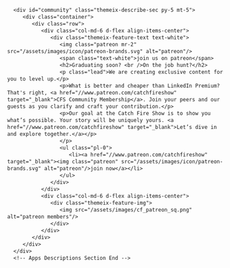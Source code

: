 <!-- Apps Descriptions Section Start -->	
      <div id="community" class="themeix-describe-sec py-5 mt-5">
         <div class="container">
            <div class="row">
               <div class="col-md-6 d-flex align-items-center">
                  <div class="themeix-feature-text text-white">
                     <img class="patreon mr-2" src="/assets/images/icon/patreon-brands.svg" alt="patreon"/>
                     <span class="text-white">join us on patreon</span>
                     <h2>Graduating soon? <br />On the job hunt?</h2>
                     <p class="lead">We are creating exclusive content for you to level up.</p>
                     <p>What is better and cheaper than LinkedIn Premium? That's right, <a href="//www.patreon.com/catchfireshow" target="_blank">CFS Community Membership</a>. Join your peers and our guests as you clarify and craft your contribution.</p>
                     <p>Our goal at the Catch Fire Show is to show you what’s possible. Your story will be uniquely yours. <a href="//www.patreon.com/catchfireshow" target="_blank">Let’s dive in and explore together.</a></p>
					 </p>
                     <ul class="pl-0">
                        <li><a href="//www.patreon.com/catchfireshow" target="_blank"><img class="patreon" src="/assets/images/icon/patreon-brands.svg" alt="patreon"/>join now</a></li>
                     </ul>
                  </div>
               </div>
               <div class="col-md-6 d-flex align-items-center">
                  <div class="themeix-feature-img">
                     <img src="/assets/images/cf_patreon_sq.png" alt="patreon members"/>
                  </div>
               </div>
            </div>
         </div>
      </div>
      <!-- Apps Descriptions Section End -->